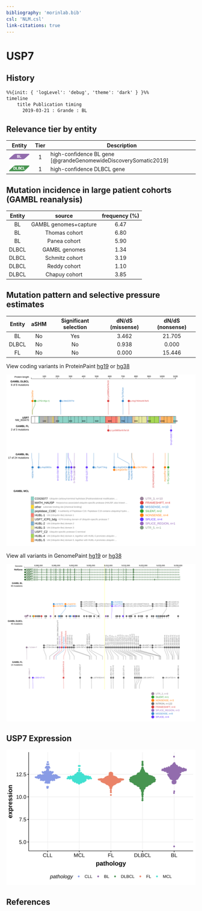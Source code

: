 ```yaml
---
bibliography: 'morinlab.bib'
csl: 'NLM.csl'
link-citations: true
---
```

# USP7

## History
```mermaid
%%{init: { 'logLevel': 'debug', 'theme': 'dark' } }%%
timeline
    title Publication timing
      2019-03-21 : Grande : BL
```

## Relevance tier by entity

|Entity|Tier|Description               |
|:------:|:----:|--------------------------|
|![BL](images/icons/BL_tier1.png)    |1   |high-confidence BL gene   [@grandeGenomewideDiscoverySomatic2019]|
|![DLBCL](images/icons/DLBCL_tier1.png) |1   |high-confidence DLBCL gene|

## Mutation incidence in large patient cohorts (GAMBL reanalysis)

|Entity|source               |frequency (%)|
|:------:|:---------------------:|:-------------:|
|BL    |GAMBL genomes+capture|6.47         |
|BL    |Thomas cohort        |6.80         |
|BL    |Panea cohort         |5.90         |
|DLBCL |GAMBL genomes        |1.34         |
|DLBCL |Schmitz cohort       |3.19         |
|DLBCL |Reddy cohort         |1.10         |
|DLBCL |Chapuy cohort        |3.85         |

## Mutation pattern and selective pressure estimates

|Entity|aSHM|Significant selection|dN/dS (missense)|dN/dS (nonsense)|
|:------:|:----:|:---------------------:|:----------------:|:----------------:|
|BL    |No  |Yes                  |3.462           |21.705          |
|DLBCL |No  |No                   |0.938           | 0.000          |
|FL    |No  |No                   |0.000           |15.446          |



View coding variants in ProteinPaint [hg19](https://morinlab.github.io/LLMPP/GAMBL/USP7_protein.html)  or [hg38](https://morinlab.github.io/LLMPP/GAMBL/USP7_protein_hg38.html)

![](images/proteinpaint/USP7_NM_003470.svg)

View all variants in GenomePaint [hg19](https://morinlab.github.io/LLMPP/GAMBL/USP7.html)  or [hg38](https://morinlab.github.io/LLMPP/GAMBL/USP7_hg38.html)

![](images/proteinpaint/USP7.svg)

## USP7 Expression
![](images/gene_expression/USP7_by_pathology.svg)

## References

<!-- ORIGIN: grandeGenomewideDiscoverySomatic2019 -->
<!-- BL: grandeGenomewideDiscoverySomatic2019 -->
